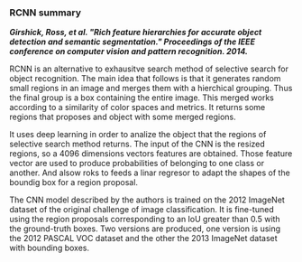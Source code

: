 ### RCNN summary 
__*Girshick, Ross, et al. "Rich feature hierarchies for accurate object detection and semantic segmentation." Proceedings of the IEEE conference on computer vision and pattern recognition. 2014.*__

RCNN is an alternative to exhausitve search method of selective search for object recognition. The main idea that follows is that it generates random small regions in an image and merges them with a hierchical grouping. Thus the final group is a box containing the entire image. This merged works according to a similarity of color spaces and metrics. It returns some regions that proposes and object with some merged regions.

It uses deep learning in order to analize the object that the regions of selective search method returns. The input of the CNN is the resized  regions, so a 4096 dimensions vectors features are obtained. Those feature vector  are used to produce probabilities of belonging to one class or another. And alsow roks to feeds a linar regresor to adapt the shapes of the boundig box for a region proposal.

The CNN model described by the authors is trained on the 2012 ImageNet dataset of the original challenge of image classification. It is fine-tuned using the region proposals corresponding to an IoU greater than 0.5 with the ground-truth boxes. Two versions are produced, one version is using the 2012 PASCAL VOC dataset and the other the 2013 ImageNet dataset with bounding boxes.

